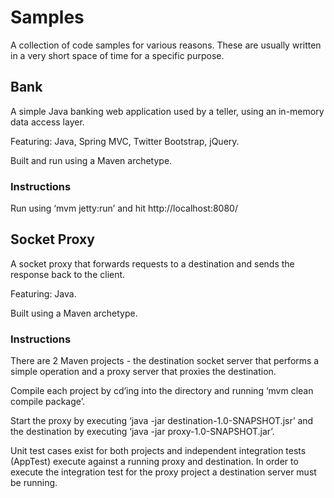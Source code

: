 # Samples

A collection of code samples for various reasons. These are usually written in a very short space of time for a specific purpose.

## Bank

A simple Java banking web application used by a teller, using an in-memory data access layer. 

Featuring: Java, Spring MVC, Twitter Bootstrap, jQuery.

Built and run using a Maven archetype. 

### Instructions

Run using ‘mvm jetty:run’ and hit http://localhost:8080/

## Socket Proxy

A socket proxy that forwards requests to a destination and sends the response back to the client. 

Featuring: Java.

Built using a Maven archetype.

### Instructions

There are 2 Maven projects - the destination socket server that performs a simple operation and a proxy server that proxies the destination.

Compile each project by cd’ing into the directory and running ‘mvm clean compile package’.

Start the proxy by executing ‘java -jar destination-1.0-SNAPSHOT.jsr’ and the destination by executing ‘java -jar proxy-1.0-SNAPSHOT.jar’.

Unit test cases exist for both projects and independent integration tests (AppTest) execute against a running proxy and destination. In order to execute the integration test for the proxy project a destination server must be running.

